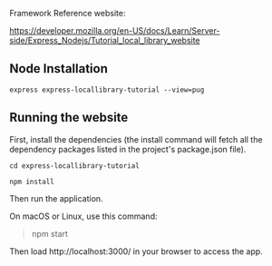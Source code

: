 Framework Reference website: 

https://developer.mozilla.org/en-US/docs/Learn/Server-side/Express_Nodejs/Tutorial_local_library_website

## Node Installation
```
express express-locallibrary-tutorial --view=pug
```

## Running the website

First, install the dependencies (the install command will fetch all the dependency packages listed in the project's package.json file).

```
cd express-locallibrary-tutorial
```

```
npm install
```

Then run the application.

On macOS or Linux, use this command:
> npm start

Then load http://localhost:3000/ in your browser to access the app.
